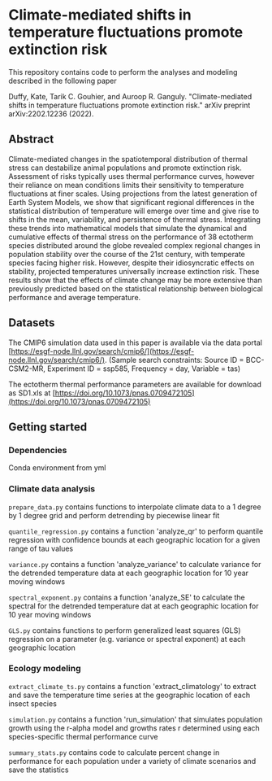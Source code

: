 # Climate-mediated shifts in temperature fluctuations promote extinction risk 

This repository contains code to perform the analyses and modeling described in the following paper

Duffy, Kate, Tarik C. Gouhier, and Auroop R. Ganguly. "Climate-mediated shifts in temperature fluctuations promote extinction risk." arXiv preprint arXiv:2202.12236 (2022).


## Abstract

Climate-mediated changes in the spatiotemporal distribution of thermal stress can destabilize animal populations and promote extinction risk. Assessment of risks typically uses thermal performance curves, however their reliance on mean conditions limits their sensitivity to temperature fluctuations at finer scales. Using projections from the latest generation of Earth System Models, we show that significant regional differences in the statistical distribution of temperature will emerge over time and give rise to shifts in the mean, variability, and persistence of thermal stress. Integrating these trends into mathematical models that simulate the dynamical and cumulative effects of thermal stress on the performance of 38 ectotherm species distributed around the globe revealed complex regional changes in population stability over the course of the 21st century, with temperate species facing higher risk. However, despite their idiosyncratic effects on stability, projected temperatures universally increase extinction risk. These results show that the effects of climate change may be more extensive than previously predicted based on the statistical relationship between biological performance and average temperature.


## Datasets

The CMIP6 simulation data used in this paper is available via the data portal [https://esgf-node.llnl.gov/search/cmip6/](https://esgf-node.llnl.gov/search/cmip6/). (Sample search constraints: Source ID = BCC-CSM2-MR, Experiment ID = ssp585, Frequency = day, Variable = tas)


The ectotherm thermal performance parameters are available for download as SD1.xls at [https://doi.org/10.1073/pnas.0709472105](https://doi.org/10.1073/pnas.0709472105)


## Getting started

### Dependencies

Conda environment from yml

### Climate data analysis

`prepare_data.py` contains functions to interpolate climate data to a 1 degree by 1 degree grid and perform detrending by piecewise linear fit

`quantile_regression.py` contains a function 'analyze_qr' to perform quantile regression with confidence bounds at each geographic location for a given range of tau values

`variance.py` contains a function 'analyze_variance' to calculate variance for the detrended temperature data at each geographic location for 10 year moving windows

`spectral_exponent.py` contains a function 'analyze_SE' to calculate the spectral for the detrended temperature dat at each geographic location for 10 year moving windows

`GLS.py` contains functions to perform generalized least squares (GLS) regression on a parameter (e.g. variance or spectral exponent) at each geographic location 



### Ecology modeling

`extract_climate_ts.py` contains a function 'extract_climatology' to extract and save the temperature time series at the geographic location of each insect species

`simulation.py` contains a function 'run_simulation' that simulates population growth using the r-alpha model and growths rates r determined using each species-specific thermal performance curve

`summary_stats.py` contains code to calculate percent change in performance for each population under a variety of climate scenarios and save the statistics
